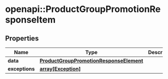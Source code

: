 # openapi::ProductGroupPromotionResponseItem


## Properties
Name | Type | Description | Notes
------------ | ------------- | ------------- | -------------
**data** | [**ProductGroupPromotionResponseElement**](ProductGroupPromotionResponseElement.md) |  | [optional] 
**exceptions** | [**array[Exception]**](Exception.md) |  | [optional] 



